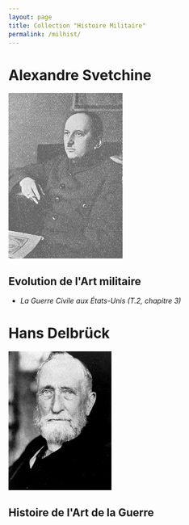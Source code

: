 ```yaml
---
layout: page
title: Collection "Histoire Militaire"
permalink: /milhist/
---
```


# Alexandre Svetchine

![Svetchine](svechin.jpg)

## Evolution de l'Art militaire

- *La Guerre Civile aux États-Unis (T.2, chapitre 3)*



# Hans Delbrück

![Hans Delbrück](Delbruck.jpg)

## Histoire de l'Art de la Guerre




